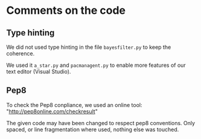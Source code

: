 # Comments on the code

## Type hinting

We did not used type hinting in the file `bayesfilter.py` to keep the
coherence.

We used it `a_star.py` and `pacmanagent.py` to enable more features of our text editor (Visual Studio).

## Pep8

To check the Pep8 conpliance, we used an online tool:
"http://pep8online.com/checkresult"


The given code may have been changed to respect pep8 conventions. Only spaced, or line fragmentation where used, nothing else was touched.